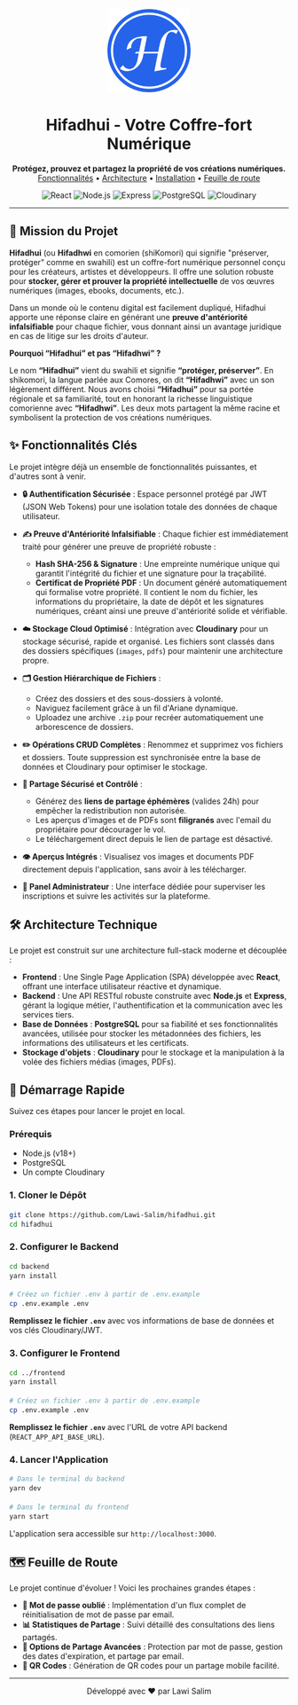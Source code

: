 <div align="center">
  <img src="./frontend/public/favicon.png" alt="Hifadhui Logo" width="150"/>
  <h1 align="center">Hifadhui - Votre Coffre-fort Numérique</h1>
  <p align="center">
    <strong>Protégez, prouvez et partagez la propriété de vos créations numériques.</strong>
    <br />
    <a href="#-fonctionnalités-clés">Fonctionnalités</a> •
    <a href="#-architecture-technique">Architecture</a> •
    <a href="#-démarrage-rapide">Installation</a> •
    <a href="#-feuille-de-route">Feuille de route</a>
  </p>

  <p align="center">
    <img src="https://img.shields.io/badge/React-20232A?style=for-the-badge&logo=react&logoColor=61DAFB" alt="React" />
    <img src="https://img.shields.io/badge/Node.js-339933?style=for-the-badge&logo=nodedotjs&logoColor=white" alt="Node.js" />
    <img src="https://img.shields.io/badge/Express.js-000000?style=for-the-badge&logo=express&logoColor=white" alt="Express" />
    <img src="https://img.shields.io/badge/PostgreSQL-316192?style=for-the-badge&logo=postgresql&logoColor=white" alt="PostgreSQL" />
    <img src="https://img.shields.io/badge/Cloudinary-3448C5?style=for-the-badge&logo=cloudinary&logoColor=white" alt="Cloudinary" />
  </p>
</div>

---

## 🎯 Mission du Projet

**Hifadhui** (ou **Hifadhwi** en comorien (shiKomori) qui signifie "préserver, protéger" comme en swahili) est un coffre-fort numérique personnel conçu pour les créateurs, artistes et développeurs. Il offre une solution robuste pour **stocker, gérer et prouver la propriété intellectuelle** de vos œuvres numériques (images, ebooks, documents, etc.).

Dans un monde où le contenu digital est facilement dupliqué, Hifadhui apporte une réponse claire en générant une **preuve d'antériorité infalsifiable** pour chaque fichier, vous donnant ainsi un avantage juridique en cas de litige sur les droits d'auteur.

**Pourquoi “Hifadhui” et pas “Hifadhwi” ?**

Le nom **“Hifadhui”** vient du swahili et signifie **“protéger, préserver”**. En shikomori, la langue parlée aux Comores, on dit **“Hifadhwi”** avec un son légèrement différent. Nous avons choisi **“Hifadhui”** pour sa portée régionale et sa familiarité, tout en honorant la richesse linguistique comorienne avec **“Hifadhwi”**. Les deux mots partagent la même racine et symbolisent la protection de vos créations numériques.

## ✨ Fonctionnalités Clés

Le projet intègre déjà un ensemble de fonctionnalités puissantes, et d'autres sont à venir.

- **🔒 Authentification Sécurisée** : Espace personnel protégé par JWT (JSON Web Tokens) pour une isolation totale des données de chaque utilisateur.

- **✍️ Preuve d'Antériorité Infalsifiable** : Chaque fichier est immédiatement traité pour générer une preuve de propriété robuste :
  - **Hash SHA-256 & Signature** : Une empreinte numérique unique qui garantit l'intégrité du fichier et une signature pour la traçabilité.
  - **Certificat de Propriété PDF** : Un document généré automatiquement qui formalise votre propriété. Il contient le nom du fichier, les informations du propriétaire, la date de dépôt et les signatures numériques, créant ainsi une preuve d'antériorité solide et vérifiable.

- **☁️ Stockage Cloud Optimisé** : Intégration avec **Cloudinary** pour un stockage sécurisé, rapide et organisé. Les fichiers sont classés dans des dossiers spécifiques (`images`, `pdfs`) pour maintenir une architecture propre.

- **🗂️ Gestion Hiérarchique de Fichiers** :
  - Créez des dossiers et des sous-dossiers à volonté.
  - Naviguez facilement grâce à un fil d'Ariane dynamique.
  - Uploadez une archive `.zip` pour recréer automatiquement une arborescence de dossiers.

- **✏️ Opérations CRUD Complètes** : Renommez et supprimez vos fichiers et dossiers. Toute suppression est synchronisée entre la base de données et Cloudinary pour optimiser le stockage.

- **🔗 Partage Sécurisé et Contrôlé** :
  - Générez des **liens de partage éphémères** (valides 24h) pour empêcher la redistribution non autorisée.
  - Les aperçus d'images et de PDFs sont **filigranés** avec l'email du propriétaire pour décourager le vol.
  - Le téléchargement direct depuis le lien de partage est désactivé.

- **👁️ Aperçus Intégrés** : Visualisez vos images et documents PDF directement depuis l'application, sans avoir à les télécharger.

- **👑 Panel Administrateur** : Une interface dédiée pour superviser les inscriptions et suivre les activités sur la plateforme.

## 🛠️ Architecture Technique

Le projet est construit sur une architecture full-stack moderne et découplée :

- **Frontend** : Une Single Page Application (SPA) développée avec **React**, offrant une interface utilisateur réactive et dynamique.
- **Backend** : Une API RESTful robuste construite avec **Node.js** et **Express**, gérant la logique métier, l'authentification et la communication avec les services tiers.
- **Base de Données** : **PostgreSQL** pour sa fiabilité et ses fonctionnalités avancées, utilisée pour stocker les métadonnées des fichiers, les informations des utilisateurs et les certificats.
- **Stockage d'objets** : **Cloudinary** pour le stockage et la manipulation à la volée des fichiers médias (images, PDFs).

## 🚀 Démarrage Rapide

Suivez ces étapes pour lancer le projet en local.

### Prérequis
- Node.js (v18+)
- PostgreSQL
- Un compte Cloudinary

### 1. Cloner le Dépôt
```bash
git clone https://github.com/Lawi-Salim/hifadhui.git
cd hifadhui
```

### 2. Configurer le Backend
```bash
cd backend
yarn install

# Créez un fichier .env à partir de .env.example
cp .env.example .env
```
**Remplissez le fichier `.env`** avec vos informations de base de données et vos clés Cloudinary/JWT.

### 3. Configurer le Frontend
```bash
cd ../frontend
yarn install

# Créez un fichier .env à partir de .env.example
cp .env.example .env
```
**Remplissez le fichier `.env`** avec l'URL de votre API backend (`REACT_APP_API_BASE_URL`).

### 4. Lancer l'Application
```bash
# Dans le terminal du backend
yarn dev

# Dans le terminal du frontend
yarn start
```
L'application sera accessible sur `http://localhost:3000`.

## 🗺️ Feuille de Route

Le projet continue d'évoluer ! Voici les prochaines grandes étapes :

- **🔄 Mot de passe oublié** : Implémentation d'un flux complet de réinitialisation de mot de passe par email.
- **📊 Statistiques de Partage** : Suivi détaillé des consultations des liens partagés.
- **🔐 Options de Partage Avancées** : Protection par mot de passe, gestion des dates d'expiration, et partage par email.
- **📱 QR Codes** : Génération de QR codes pour un partage mobile facilité.

---

<p align="center">Développé avec ❤️ par Lawi Salim</p>
